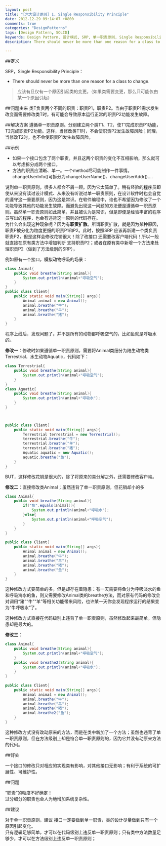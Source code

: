 ```yaml
---
layout: post
title: "[六大设计原则] 1. Single Responsibility Principle"
date: 2012-12-29 09:14:07 +0800
comments: true
categories: "DesignPatterns"
tags: [Design Pattern, SOLID] 
keywords: Design Pattern, 设计模式, SRP, 单一职责原则, Single Responsibility Principle, 设计原则
description: There should never be more than one reason for a class to change.  应该有且仅有一个原因引起类的变更。（如果类需要变更，那么只可能仅由某一个原因引起） 

---
```

##定义

SRP，Single Responsibility Principle：  

- There should never be more than one reason for a class to change.  
>应该有且仅有一个原因引起类的变更。（如果类需要变更，那么只可能仅由某一个原因引起）

##问题由来
类T负责两个不同的职责：职责P1，职责P2。当由于职责P1需求发生改变而需要修改类T时，有可能会导致原本运行正常的职责P2功能发生故障。  

##解决方案
遵循单一职责原则。分别建立两个类T1、T2，使T1完成职责P1功能，T2完成职责P2功能。这样，当修改类T1时，不会使职责P2发生故障风险；同理，当修改T2时，也不会使职责P1发生故障风险。     
<!--more-->

##示例

- 如果一个接口包含了两个职责，并且这两个职责的变化不互相影响，那么就可以考虑拆分成两个接口。
- 方法的职责应清晰、单一。一个method尽可能制作一件事情。changeUserInfo()可拆分为changeUserName()、changeUserAddr()....

说到单一职责原则，很多人都会不屑一顾。因为它太简单了。稍有经验的程序员即使从来没有读过设计模式、从来没有听说过单一职责原则，在设计软件时也会自觉的遵守这一重要原则，因为这是常识。在软件编程中，谁也不希望因为修改了一个功能导致其他的功能发生故障。而避免出现这一问题的方法便是遵循单一职责原则。虽然单一职责原则如此简单，并且被认为是常识，但是即便是经验丰富的程序员写出的程序，也会有违背这一原则的代码存在。    
为什么会出现这种现象呢？因为有**职责扩散**。所谓职责扩散，就是因为某种原因，职责P被分化为粒度更细的职责P1和P2。此时，按照SRP 应该再新建一个类负责职责P2，但是这样会修改花销很大！除了改接口 还需要改客户端代码！所以一般就直接在原有类方法中增加判断 支持职责P2；或者在原有类中新增一个方法来处理职责P2（做到了方法级别的SRP），

例如原有一个接口，模拟动物呼吸的场景：  
``` java
class Animal{    
    public void breathe(String animal){    
        System.out.println(animal+"呼吸空气");    
    }    
}    
public class Client{    
    public static void main(String[] args){    
        Animal animal = new Animal();    
        animal.breathe("牛");    
        animal.breathe("羊");    
        animal.breathe("猪");    
    }    
}
```

程序上线后，发现问题了，并不是所有的动物都呼吸空气的，比如鱼就是呼吸水的。

**修改一**：修改时如果遵循单一职责原则，需要将Animal类细分为陆生动物类Terrestrial，水生动物Aquatic，代码如下：  
``` java
class Terrestrial{    
    public void breathe(String animal){    
        System.out.println(animal+"呼吸空气");    
    }    
}    
class Aquatic{    
    public void breathe(String animal){    
        System.out.println(animal+"呼吸水");    
    }    
}    
    


public class Client{    
    public static void main(String[] args){    
        Terrestrial terrestrial = new Terrestrial();    
        terrestrial.breathe("牛");    
        terrestrial.breathe("羊");    
        terrestrial.breathe("猪");          
        Aquatic aquatic = new Aquatic();    
        aquatic.breathe("鱼");    
    }    
}   
```   

BUT，这样修改花销是很大的，除了将原来的类分解之外，还需要修改客户端。

**修改二**：直接修改类Animal；虽然违背了单一职责原则，但花销却小的多  
``` java
class Animal{    
    public void breathe(String animal){    
        if("鱼".equals(animal)){    
            System.out.println(animal+"呼吸水");    
        }else{    
            System.out.println(animal+"呼吸空气");    
        }    
    }    
}    
    
public class Client{    
    public static void main(String[] args){    
        Animal animal = new Animal();    
        animal.breathe("牛");    
        animal.breathe("羊");    
        animal.breathe("猪");    
        animal.breathe("鱼");    
    }    
}  
```  

这种修改方式要简单的多。但是却存在着隐患：有一天需要将鱼分为呼吸淡水的鱼和呼吸海水的鱼，则又需要修改Animal类的breathe方法，而对原有代码的修改会对调用“猪”“牛”“羊”等相关功能带来风险，也许某一天你会发现程序运行的结果变为“牛呼吸水”了。

这种修改方式直接在代码级别上违背了单一职责原则，虽然修改起来最简单，但隐患却是最大的。

**修改三**：  
``` java
class Animal{    
    public void breathe(String animal){    
        System.out.println(animal+"呼吸空气");    
    }       
    public void breathe2(String animal){    
        System.out.println(animal+"呼吸水");    
    }    
}    
    
public class Client{    
    public static void main(String[] args){    
        Animal animal = new Animal();    
        animal.breathe("牛");    
        animal.breathe("羊");    
        animal.breathe("猪");    
        animal.breathe2("鱼");    
    }    
} 
```   

这种修改方式没有改动原来的方法，而是在类中新加了一个方法；虽然也违背了单一职责原则，但在方法级别上却是符合单一职责原则的，因为它并没有动原来方法的代码。

##好处

一个接口的修改只对相应的实现类有影响，对其他接口无影响；有利于系统的可扩展性、可维护性。

##问题

“职责”的粒度不好确定！  
过分细分的职责也会人为地增加系统复杂性。

##建议

对于单一职责原则，建议 接口一定要做到单一职责，类的设计尽量做到只有一个原因引起变化。  
只有逻辑足够简单，才可以在代码级别上违反单一职责原则；只有类中方法数量足够少，才可以在方法级别上违反单一职责原则；